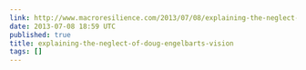 ```yaml
---
link: http://www.macroresilience.com/2013/07/08/explaining-the-neglect-of-doug-engelbarts-vision/
date: 2013-07-08 18:59 UTC
published: true
title: explaining-the-neglect-of-doug-engelbarts-vision
tags: []
---
```



